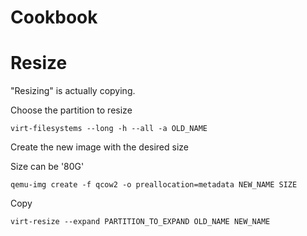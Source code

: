 # Cookbook

# Resize

"Resizing" is actually copying.

Choose the partition to resize

```
virt-filesystems --long -h --all -a OLD_NAME
```

Create the new image with the desired size

Size can be '80G'

```
qemu-img create -f qcow2 -o preallocation=metadata NEW_NAME SIZE
```

Copy

```
virt-resize --expand PARTITION_TO_EXPAND OLD_NAME NEW_NAME
```
